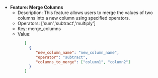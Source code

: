 - **Feature: Merge Columns**
  - Description: This feature allows users to merge the values of two columns into a new column using specified operators.
  - Operators: ['sum','subtract','multiply']
  - Key: merge_columns
  - Value: 
    ```json
       [
         {
            "new_column_name": "new_column_name",
            "operator": "subtract",
            "columns_to_merge": ["column1", "column2"]
         }
       ]
    ```
